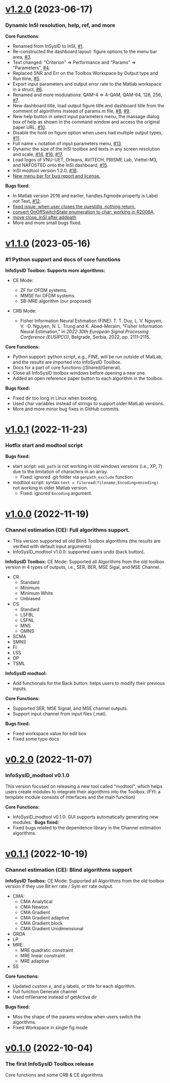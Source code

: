 # 
# [v1.2.0](https://github.com/DoHaiSon/InSI/releases/tag/v1.2.0) (2023-06-17)

### Dynamic InSI resolution, help, ref, and more

**Core Functions**:
- Renamed from InSysID to InSI, [#1](https://github.com/DoHaiSon/InSI/issues/1).
- Re-constructed the dashboard layout: figure options to the menu bar area, [#3](https://github.com/DoHaiSon/InSI/issues/3).
- Text changed: "Criterion" => Performance and "Params" => "Parameters", [#4](https://github.com/DoHaiSon/InSI/issues/4).
- Replaced SNR and Err on the Toolbox Workspace by Output type and Run time, [#5](https://github.com/DoHaiSon/InSI/issues/5).
- Export input parameters and output error rate to the Matlab workspace in a struct, [#6](https://github.com/DoHaiSon/InSI/issues/6).
- Renamed and more modulations: QAM-4 => 4-QAM, QAM-64, 128, 256, [#7](https://github.com/DoHaiSon/InSI/issues/7).
- New dashboard title, load output figure title and dashboard title from the comment of algorithms instead of params.m file, [#8](https://github.com/DoHaiSon/InSI/issues/8), [#9](https://github.com/DoHaiSon/InSI/issues/9).
- New help button in select input parameters menu, the massage dialog box of help as shown in the command window and access the original paper URL, [#10](https://github.com/DoHaiSon/InSI/issues/10).
- Disable the hold on figure option when users had multiple output types, [#11](https://github.com/DoHaiSon/InSI/issues/11). 
- Full name + notation of input parameters menu, [#13](https://github.com/DoHaiSon/InSI/issues/13).
- Dynamic the size of the InSI toolbox and texts in any screen resolution and scale, [#14](https://github.com/DoHaiSon/InSI/issues/14), [#16](https://github.com/DoHaiSon/InSI/issues/16), [#17](https://github.com/DoHaiSon/InSI/issues/17).
- Load logos of VNU-UET, Orleans, AVITECH, PRISME Lab, Viettel-M3, and NAFOSTED onto the InSI dashboard, [#15](https://github.com/DoHaiSon/InSI/issues/15).
- InSI modtool version 1.2.0, [#18](https://github.com/DoHaiSon/InSI/issues/18).
- [New menu bar for bug report and license.](https://github.com/DoHaiSon/InSI/commit/cb59e6639e597e7106d5d4576f8be353c887a361)

**Bugs fixed**:
- In Matlab version 2016 and earlier, handles.figmode property is Label not Text, [#12](https://github.com/DoHaiSon/InSI/issues/12).
- [fixed issue: when user closes the questdlg, nothing return.](https://github.com/DoHaiSon/InSI/commit/d0ac896b6227874dadc134960f6922a1a2d3dbe1)
- [convert OnOffSwitchState enumeration to char: working in R2006A](https://github.com/DoHaiSon/InSI/commit/df65b57872f7529a85f69e16a49671f71ad632e4).
- [move close_InSI after addpath](https://github.com/DoHaiSon/InSI/commit/9d2abba04844d0b7fa78dd2de9d851352c36105f)
- More and more small bugs fixed.

# [v1.1.0](https://github.com/DoHaiSon/InfoSysID_Toolbox/releases/tag/v1.1.0) (2023-05-16)

### #1 Python support and docs of core functions

**InfoSysID Toolbox: Supports more algorithms:**
- CE Mode:
  -  ZF for OFDM systems.
  - MMSE for OFDM systems.
  - SB-MRE algorithm (our proposed)

- CRB Mode: 
  - Fisher Information Neural Estimation (FINE): T. T. Duy, L. V. Nguyen, V. -D. Nguyen, N. L. Trung and K. Abed-Meraim, "Fisher Information Neural Estimation," in _2022 30th European Signal Processing Conference (EUSIPCO)_, Belgrade, Serbia, 2022, pp. 2111-2115.
  
**Core Functions:**
- Python support: python script, e.g., FINE, will be run outside of MatLab, and the results are imported into InfoSysID Toolbox.
- Docs for a part of core functions (/Shared/General).
- Close all InfoSysID toolbox windows before opening a new one.
- Added an open reference paper button to each algorithm in the toolbox.

**Bugs fixed:**
- Fixed dir too long in Linux when booting.
- Used char variables instead of strings to support older MatLab versions.
- More and more minor bug fixes in GitHub commits.

# [v1.0.1](https://github.com/DoHaiSon/InfoSysID_Toolbox/releases/tag/v1.0.1) (2022-11-23)

### Hotfix start and modtool script

**Bugs fixed:**
- start script: `add_path` is not working in old windows versions (i.e., XP, 7) due to the limitation of characters in an array.
  - Fixed: ignored .git folder via `genpath_exclude` function 
- modtool script: syntax `text = fileread(filename,Encoding=encoding)` not working in older Matlab version.
  - Fixed: ignored `Encoding` argument.

# [v1.0.0](https://github.com/DoHaiSon/InfoSysID_Toolbox/releases/tag/v1.0.0) (2022-11-19)

### Channel estimation (CE): Full algorithms support.

- This version supported all old Blind Toolbox algorithms (the results are verified with default input arguments)
- InfoSysID_modtool v1.0.0: supported users undo (back button).

**InfoSysID Toolbox:**
CE Mode: Supported all Algorithms from the old toolbox version in 4 types of outputs, i.e., SER, BER, MSE Sigal, and MSE Channel.
- CR
  - Standard
  - Minimum
  - Minimum White
  - Unbiased
- CS
  - Standard
  - LSFBL
  - LSFNL
  - MNS
  - OMNS
 - SCMA
 - SMNS
- FI
- LSS
- OP
- TSML

**InfoSysID modtool:**
- Add functionals for the Back button: helps users to modify their previous inputs.

**Core Functions:**
- Supported SER, MSE Signal, and MSE channel outputs.
- Support input channel from input files (.mat).

**Bugs fixed:**
- Fixed workspace value for edit box
- Fixed some typo docs

# [v0.2.0](https://github.com/DoHaiSon/InfoSysID_Toolbox/releases/tag/v0.2.0) (2022-11-07)

### InfoSysID_modtool v0.1.0

This version focused on releasing a new tool called "modtool", which helps users create modules to integrate their algorithms into the Toolbox.
(FYI: a template module consists of interfaces and the main function)


**Core Functions:**
- InfoSysID_modtool v0.1.0:  GUI supports automatically generating new modules. 
**Bugs fixed:**
- Fixed bugs related to the dependence library in the Channel estimation algorithms.

# [v0.1.1](https://github.com/DoHaiSon/InfoSysID_Toolbox/releases/tag/v0.1.1) (2022-10-19)

### Channel estimation (CE): Blind algorithms support

**InfoSysID Toolbox:**
CE Mode: Supported all Algorithms from the old toolbox version if they use Bit err rate / Sym err rate output.
- CMA:
  - CMA Analytical
  - CMA Newton
  - CMA Gradient
  - CMA Gradient adaptive
  - CMA Gradient block
  - CMA Gradient Unidimensional
- GRDA
- LP
- MRE:
  - MRE quadratic constraint
  - MRE linear constraint
  - MRE adaptive
- SS

**Core functions:**
- Updated custom x, and y labels, or title for each algorithm.
- Full function Generate channel
- Used mfilename instead of getActive dir

**Bugs fixed:**
- Miss the shape of the params window when users switch the algorithms.
- Fixed Workspace in single fig mode

# [v0.1.0](https://github.com/DoHaiSon/InfoSysID_Toolbox/releases/tag/v0.1.0) (2022-10-04)

### The first InfoSysID Toolbox release
Core functions and some CRB & CE algorithms